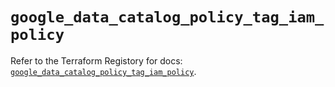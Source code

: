 # `google_data_catalog_policy_tag_iam_policy`

Refer to the Terraform Registory for docs: [`google_data_catalog_policy_tag_iam_policy`](https://registry.terraform.io/providers/hashicorp/google/4.72.0/docs/resources/data_catalog_policy_tag_iam_policy).

